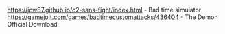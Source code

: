 https://jcw87.github.io/c2-sans-fight/index.html - Bad time simulator
https://gamejolt.com/games/badtimecustomattacks/436404 - The Demon Official Download

